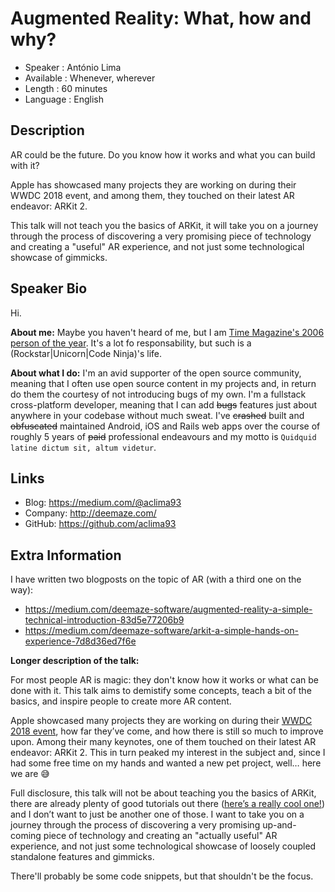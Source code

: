Augmented Reality: What, how and why?
=========================

* Speaker   : António Lima
* Available : Whenever, wherever
* Length    : 60 minutes
* Language  : English

Description
-----------

AR could be the future. Do you know how it works and what you can build with it?

Apple has showcased many projects they are working on during their WWDC 2018 event, and among them, they touched on their latest AR endeavor: ARKit 2.

This talk will not teach you the basics of ARKit, it will take you on a journey through the process of discovering a very promising piece of technology and creating a "useful" AR experience, and not just some technological showcase of gimmicks.

Speaker Bio
-----------

Hi.

**About me:**
Maybe you haven't heard of me, but I am [Time Magazine's 2006 person of the year](https://www.adherecreative.com/hs-fs/hubfs/time-you.jpg?width=570&height=760&name=time-you.jpg). It's a lot fo responsability, but such is a (Rockstar|Unicorn|Code Ninja)'s life.

**About what I do:**
I'm an avid supporter of the open source community, meaning that I often use open source content in my projects and, in return do them the courtesy of not introducing bugs of my own. I'm a fullstack cross-platform developer, meaning that I can add ~~bugs~~ features just about anywhere in your codebase without much sweat. I've ~~crashed~~ built and ~~obfuscated~~ maintained Android, iOS and Rails web apps over the course of roughly 5 years of ~~paid~~ professional endeavours and my motto is `Quidquid latine dictum sit, altum videtur`.

Links
-----

* Blog: https://medium.com/@aclima93
* Company: http://deemaze.com/
* GitHub: https://github.com/aclima93

Extra Information
-----------------

I have written two blogposts on the topic of AR (with a third one on the way):
- https://medium.com/deemaze-software/augmented-reality-a-simple-technical-introduction-83d5e77206b9
- https://medium.com/deemaze-software/arkit-a-simple-hands-on-experience-7d8d36ed7f6e

**Longer description of the talk:**

For most people AR is magic: they don't know how it works or what can be done with it. This talk aims to demistify some concepts, teach a bit of the basics, and inspire people to create more AR content.

Apple showcased many projects they are working on during their [WWDC 2018 event](https://www.apple.com/apple-events/june-2018/), how far they’ve come, and how there is still so much to improve upon. Among their many keynotes, one of them touched on their latest AR endeavor: ARKit 2. This in turn peaked my interest in the subject and, since I had some free time on my hands and wanted a new pet project, well… here we are 😅

Full disclosure, this talk will not be about teaching you the basics of ARKit, there are already plenty of good tutorials out there ([here’s a really cool one!](https://blog.markdaws.net/apple-arkit-by-example-ef1c8578fb59)) and I don’t want to just be another one of those. I want to take you on a journey through the process of discovering a very promising up-and-coming piece of technology and creating an "actually useful" AR experience, and not just some technological showcase of loosely coupled standalone features and gimmicks.

There'll probably be some code snippets, but that shouldn't be the focus.
